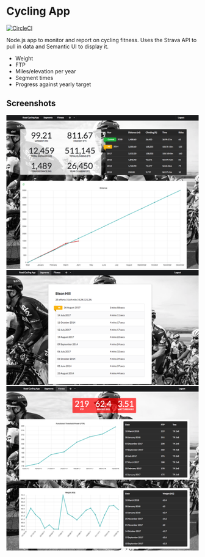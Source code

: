 # Cycling App
[![CircleCI](https://circleci.com/gh/charliecooper45/cycling-app.svg?style=shield)](https://circleci.com/gh/charliecooper45/cycling-app)

Node.js app to monitor and report on cycling fitness. Uses the Strava API to pull in data and Semantic UI to display it.

  - Weight
  - FTP
  - Miles/elevation per year
  - Segment times
  - Progress against yearly target

## Screenshots

![home](screenshots/home.png)
![segments](screenshots/segments.png)
![fitness](screenshots/fitness.png)